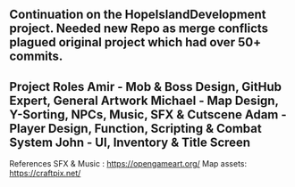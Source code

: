 Continuation on the HopeIslandDevelopment project. 
Needed new Repo as merge conflicts plagued original project which had over 50+ commits.
-----------------------------------------------------------
Project Roles
Amir - Mob & Boss Design, GitHub Expert, General Artwork
Michael - Map Design, Y-Sorting, NPCs, Music, SFX & Cutscene
Adam - Player Design, Function, Scripting & Combat System
John - UI, Inventory & Title Screen
-----------------------------------------------------------
References
SFX & Music : https://opengameart.org/
Map assets: https://craftpix.net/
